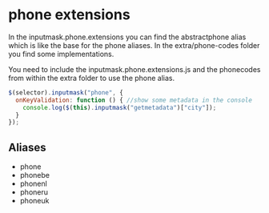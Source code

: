 # phone extensions

In the inputmask.phone.extensions you can find the abstractphone alias which is like the base for the phone aliases.
In the extra/phone-codes folder you find some implementations.

You need to include the inputmask.phone.extensions.js and the phonecodes from within the extra folder to use the phone alias.


```javascript
$(selector).inputmask("phone", {
  onKeyValidation: function () { //show some metadata in the console
    console.log($(this).inputmask("getmetadata")["city"]);
  }
});
```


## Aliases
- phone
- phonebe
- phonenl
- phoneru
- phoneuk
